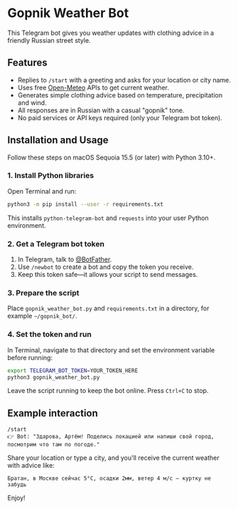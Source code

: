 # Gopnik Weather Bot

This Telegram bot gives you weather updates with clothing advice in a friendly Russian street style.

## Features
- Replies to `/start` with a greeting and asks for your location or city name.
- Uses free [Open-Meteo](https://open-meteo.com/) APIs to get current weather.
- Generates simple clothing advice based on temperature, precipitation and wind.
- All responses are in Russian with a casual "gopnik" tone.
- No paid services or API keys required (only your Telegram bot token).

## Installation and Usage

Follow these steps on macOS Sequoia 15.5 (or later) with Python 3.10+.

### 1. Install Python libraries
Open Terminal and run:
```bash
python3 -m pip install --user -r requirements.txt
```
This installs `python-telegram-bot` and `requests` into your user Python environment.

### 2. Get a Telegram bot token
1. In Telegram, talk to [@BotFather](https://t.me/BotFather).
2. Use `/newbot` to create a bot and copy the token you receive.
3. Keep this token safe—it allows your script to send messages.

### 3. Prepare the script
Place `gopnik_weather_bot.py` and `requirements.txt` in a directory, for example `~/gopnik_bot/`.

### 4. Set the token and run
In Terminal, navigate to that directory and set the environment variable before running:
```bash
export TELEGRAM_BOT_TOKEN=YOUR_TOKEN_HERE
python3 gopnik_weather_bot.py
```
Leave the script running to keep the bot online. Press `Ctrl+C` to stop.

## Example interaction
```
/start
👉 Bot: "Здарова, Артём! Поделись локацией или напиши свой город, посмотрим что там по погоде."
```
Share your location or type a city, and you'll receive the current weather with advice like:
```
Братан, в Москве сейчас 5°C, осадки 2мм, ветер 4 м/с — куртку не забудь
```

Enjoy!
